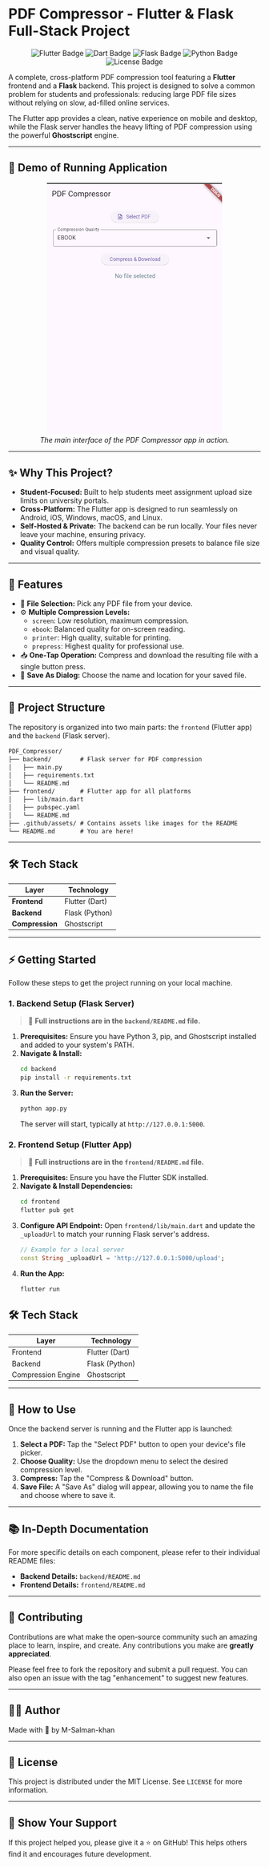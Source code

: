 # PDF Compressor - Flutter & Flask Full-Stack Project

<p align="center">
  <img src="https://img.shields.io/badge/Flutter-02569B?style=for-the-badge&logo=flutter&logoColor=white" alt="Flutter Badge"/>
  <img src="https://img.shields.io/badge/Dart-0175C2?style=for-the-badge&logo=dart&logoColor=white" alt="Dart Badge"/>
  <img src="https://img.shields.io/badge/Flask-000000?style=for-the-badge&logo=flask&logoColor=white" alt="Flask Badge"/>
  <img src="https://img.shields.io/badge/Python-3776AB?style=for-the-badge&logo=python&logoColor=white" alt="Python Badge"/>
  <img src="https://img.shields.io/badge/License-MIT-green.svg?style=for-the-badge" alt="License Badge"/>
</p>

A complete, cross-platform PDF compression tool featuring a **Flutter** frontend and a **Flask** backend. This project is designed to solve a common problem for students and professionals: reducing large PDF file sizes without relying on slow, ad-filled online services.

The Flutter app provides a clean, native experience on mobile and desktop, while the Flask server handles the heavy lifting of PDF compression using the powerful **Ghostscript** engine.

---

## 📸 Demo of Running Application

<p align="center">
  <img src=".github/assets/Output.png" alt="App Demo" width="350"/>
  <br>
  <em>The main interface of the PDF Compressor app in action.</em>
</p>

---

## ✨ Why This Project?

-   **Student-Focused:** Built to help students meet assignment upload size limits on university portals.
-   **Cross-Platform:** The Flutter app is designed to run seamlessly on Android, iOS, Windows, macOS, and Linux.
-   **Self-Hosted & Private:** The backend can be run locally. Your files never leave your machine, ensuring privacy.
-   **Quality Control:** Offers multiple compression presets to balance file size and visual quality.

---

## 🚀 Features

- 📂 **File Selection:** Pick any PDF file from your device.
- ⚙️ **Multiple Compression Levels:**
    -   `screen`: Low resolution, maximum compression.
    -   `ebook`: Balanced quality for on-screen reading.
    -   `printer`: High quality, suitable for printing.
    -   `prepress`: Highest quality for professional use.
- 📥 **One-Tap Operation:** Compress and download the resulting file with a single button press.
- 💾 **Save As Dialog:** Choose the name and location for your saved file.

---

## 📁 Project Structure

The repository is organized into two main parts: the `frontend` (Flutter app) and the `backend` (Flask server).

```
PDF_Compressor/
├── backend/        # Flask server for PDF compression
│   ├── main.py
│   ├── requirements.txt
│   └── README.md
├── frontend/       # Flutter app for all platforms
│   ├── lib/main.dart
│   ├── pubspec.yaml
│   └── README.md
├── .github/assets/ # Contains assets like images for the README
└── README.md       # You are here!
```

---

## 🛠️ Tech Stack

| Layer              | Technology      |
| ------------------ | --------------- |
| **Frontend**       | Flutter (Dart)  |
| **Backend**        | Flask (Python)  |
| **Compression**    | Ghostscript     |

---

## ⚡ Getting Started

Follow these steps to get the project running on your local machine.

### 1. Backend Setup (Flask Server)

> 📌 **Full instructions are in the `backend/README.md` file.**

1.  **Prerequisites:** Ensure you have Python 3, pip, and Ghostscript installed and added to your system's PATH.
2.  **Navigate & Install:**
    ```bash
    cd backend
    pip install -r requirements.txt
    ```
3.  **Run the Server:**
    ```bash
    python app.py
    ```
    The server will start, typically at `http://127.0.0.1:5000`.

### 2. Frontend Setup (Flutter App)

> 📱 **Full instructions are in the `frontend/README.md` file.**

1.  **Prerequisites:** Ensure you have the Flutter SDK installed.
2.  **Navigate & Install Dependencies:**
    ```bash
    cd frontend
    flutter pub get
    ```
3.  **Configure API Endpoint:**
    Open `frontend/lib/main.dart` and update the `_uploadUrl` to match your running Flask server's address.
    ```dart
    // Example for a local server
    const String _uploadUrl = 'http://127.0.0.1:5000/upload';
    ```
4.  **Run the App:**
    ```bash
    flutter run
    ```

## 🛠 Tech Stack

| Layer     | Technology         |
|-----------|--------------------|
| Frontend  | Flutter (Dart)     |
| Backend   | Flask (Python)     |
| Compression Engine | Ghostscript  |


---


## 📖 How to Use

Once the backend server is running and the Flutter app is launched:

1.  **Select a PDF:** Tap the "Select PDF" button to open your device's file picker.
2.  **Choose Quality:** Use the dropdown menu to select the desired compression level.
3.  **Compress:** Tap the "Compress & Download" button.
4.  **Save File:** A "Save As" dialog will appear, allowing you to name the file and choose where to save it.

---

## 📚 In-Depth Documentation

For more specific details on each component, please refer to their individual README files:

-   **Backend Details:** `backend/README.md`
-   **Frontend Details:** `frontend/README.md`

---

## 🤝 Contributing

Contributions are what make the open-source community such an amazing place to learn, inspire, and create. Any contributions you make are **greatly appreciated**.

Please feel free to fork the repository and submit a pull request. You can also open an issue with the tag "enhancement" to suggest new features.

---

## 👨‍💻 Author

Made with 💙 by M-Salman-khan

---

## 📜 License

This project is distributed under the MIT License. See `LICENSE` for more information.

---

## 🌟 Show Your Support

If this project helped you, please give it a ⭐️ on GitHub! This helps others find it and encourages future development.
